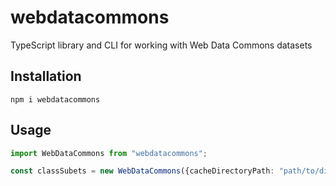 # webdatacommons

TypeScript library and CLI for working with Web Data Commons datasets

## Installation

    npm i webdatacommons

## Usage

```typescript
import WebDataCommons from "webdatacommons";

const classSubets = new WebDataCommons({cacheDirectoryPath: "path/to/directory"}).schemaDotOrgDataSet();
```
